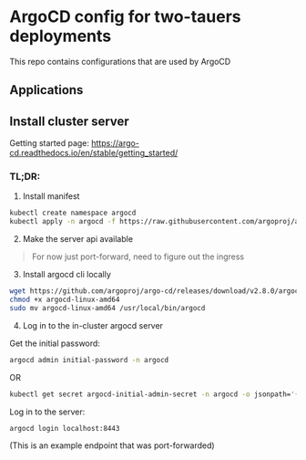 # ArgoCD config for two-tauers deployments

This repo contains configurations that are used by ArgoCD

## Applications

## Install cluster server

Getting started page: https://argo-cd.readthedocs.io/en/stable/getting_started/

### TL;DR:

1. Install manifest

```bash
kubectl create namespace argocd
kubectl apply -n argocd -f https://raw.githubusercontent.com/argoproj/argo-cd/stable/manifests/install.yaml
```

2. Make the server api available

>For now just port-forward, need to figure out the ingress

3. Install argocd cli locally

```bash
wget https://github.com/argoproj/argo-cd/releases/download/v2.8.0/argocd-linux-amd64
chmod +x argocd-linux-amd64
sudo mv argocd-linux-amd64 /usr/local/bin/argocd
```

4. Log in to the in-cluster argocd server

Get the initial password:

```bash
argocd admin initial-password -n argocd
```
OR
```bash
kubectl get secret argocd-initial-admin-secret -n argocd -o jsonpath='{.data}' | jq -r '.password' | base64 --decode
```

Log in to the server:

```bash
argocd login localhost:8443
```

(This is an example endpoint that was port-forwarded)
